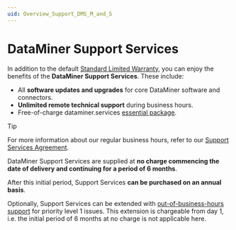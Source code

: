 ```yaml
---
uid: Overview_Support_DMS_M_and_S
---
```


# DataMiner Support Services

In addition to the default [Standard Limited Warranty](xref:Overview_Support_warranty), you can enjoy the benefits of the **DataMiner Support Services**. These include:

- All **software updates and upgrades** for core DataMiner software and connectors.
- **Unlimited remote technical support** during business hours.
- Free-of-charge dataminer.services [essential package](https://community.dataminer.services/dataminer-cloud-platform-services/).

> [!TIP]
> For more information about our regular business hours, refer to our [Support Services Agreement](xref:Support_services_agreement).

DataMiner Support Services are supplied at **no charge commencing the date of delivery and continuing for a period of 6 months**.

After this initial period, Support Services **can be purchased on an annual basis**. 

Optionally, Support Services can be extended with [out-of-business-hours support](xref:Overview_Out_Of_Business_Hours_Support) for priority level 1 issues. This extension is chargeable from day 1, i.e. the initial period of 6 months at no charge is not applicable here.  
